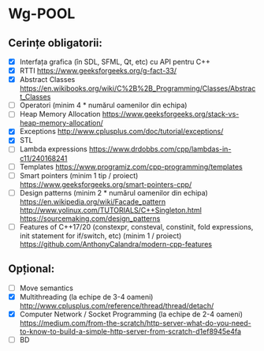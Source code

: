 # Wg-POOL

## Cerințe obligatorii:

- [x] Interfața grafica (în SDL, SFML, Qt, etc) cu API pentru C++
- [x] RTTI https://www.geeksforgeeks.org/g-fact-33/
- [x] Abstract Classes https://en.wikibooks.org/wiki/C%2B%2B_Programming/Classes/Abstract_Classes
- [ ] Operatori (minim 4 * numărul oamenilor din echipa)
- [ ] Heap Memory Allocation https://www.geeksforgeeks.org/stack-vs-heap-memory-allocation/
- [x] Exceptions http://www.cplusplus.com/doc/tutorial/exceptions/
- [x] STL
- [ ] Lambda expressions https://www.drdobbs.com/cpp/lambdas-in-c11/240168241
- [ ] Templates https://www.programiz.com/cpp-programming/templates
- [ ] Smart pointers (minim 1 tip / proiect) https://www.geeksforgeeks.org/smart-pointers-cpp/
- [ ] Design patterns (minim 2 * numărul oamenilor din echipa) https://en.wikipedia.org/wiki/Facade_pattern http://www.yolinux.com/TUTORIALS/C++Singleton.html https://sourcemaking.com/design_patterns
- [ ] Features of C++17/20 (constexpr, consteval, constinit, fold expressions, init statement for if/switch, etc) (minim 1 / proiect) https://github.com/AnthonyCalandra/modern-cpp-features
  
## Opțional:

- [ ] Move semantics
- [x] Multithreading (la echipe de 3-4 oameni) http://www.cplusplus.com/reference/thread/thread/detach/
- [x] Computer Network / Socket Programming (la echipe de 2-4 oameni) https://medium.com/from-the-scratch/http-server-what-do-you-need-to-know-to-build-a-simple-http-server-from-scratch-d1ef8945e4fa
- [ ] BD
